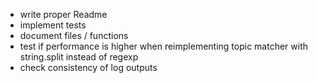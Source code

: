 * write proper Readme
* implement tests
* document files / functions
* test if performance is higher when reimplementing topic matcher with string.split instead of regexp
* check consistency of log outputs
